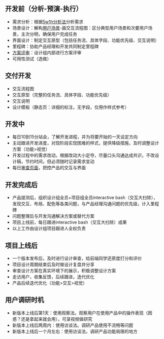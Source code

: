 ## 开发前（分析-预演-执行）
- 需求分析：根据[5w1h分析法](https://git.allhome.com.cn/management/UI/UI_Daily_Tasks/issues/366)分析需求
- 场景设计：解构[用户场景](https://git.allhome.com.cn/management/UI/data/wikis/%E7%94%A8%E6%88%B7%E5%9C%BA%E6%99%AF)-画交互流程图：区分典型用户场景和次要用户场景，主次分明，确保用户完成任务
- 界面设计：制定交互原型（包括任务流、具体字段、功能优先级、交互说明）
- 里程碑：协助产品经理和开发共同制定里程碑
- [方案评审](https://git.allhome.com.cn/management/UI/UI_Daily_Tasks/wikis/%E8%AE%BE%E8%AE%A1%E8%AF%84%E5%AE%A1%E8%A7%84%E8%8C%83%E2%80%94%E2%80%94%E5%87%86%E5%A4%87%E6%9D%90%E6%96%99%E5%8F%8A%E9%A1%BA%E5%BA%8F%E6%B5%81%E7%A8%8B)：设计组内部进行方案评审
- 可用性测试（选做）

## 交付开发
- 交互流程图
- 交互原型（完整的任务流、具体字段、功能优先级）
- 交互说明
- 设计模板（静态页：详细的标注，无字段，仅用作样式参考）

## 开发中
- 每日10到15分站会，了解开发进程，并为将要开始的一天设定方向
- 主动跟进开发进度，对现阶段实现困难的样式，提供降级措施，及时调整设计方案（功能>视觉）
- 开发过程中的需求改动，根据改动大小定夺，尽量口头沟通达成共识，不改设计稿，节约时间，但必须随时记录需求变动
- 每日[审查页面](https://git.allhome.com.cn/management/UI/data/blob/master/%E7%95%8C%E9%9D%A2%E5%AE%A1%E6%9F%A5%E8%A6%81%E7%82%B9.md)，把控产品的交互与界面

## 开发完成后
- 产品提测后，组织设计组全员+项目组全员interactive bash（交互大扫除），发现交互、布局、配色等各类问题，与产品经理沟通问题的优先级，计入里程碑
- 问题整理后与开发沟通解决方案或替代方案
- 项目上线前，每日跟进interactive bash（交互大扫除）成果
- 以上工作由设计组项目跟进人全权负责

## 项目上线后
- 一个版本发布后，及时进行设计审查，给前端同学还原度打分和评价
- 项目设计周期结束后及时做设计复盘并分享
- 审查设计方案在真实环境下的展示，积极调整设计方案
- 走访用户，收集反馈，后续跟进，迭代优化
- 产品后续迭代优化（功能>交互>视觉）

## 用户调研时机
- 新版本上线后第1天：使用观察法。观察用户在使用产品中的操作表现（困惑？还是拿起来就会用），可录视频做研究
- 新版本上线后两周内：使用访谈法。调研产品使用不流畅等问题
- 新版本上线后一个月左右：使用访谈法。调研产品功能局限的地方